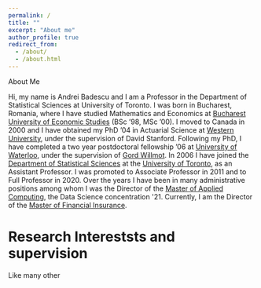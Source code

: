 ```yaml
---
permalink: /
title: ""
excerpt: "About me"
author_profile: true
redirect_from: 
  - /about/
  - /about.html
---
```


About Me

Hi, my name is Andrei Badescu and I am a Professor in the Department of Statistical Sciences at University of Toronto. I was born in Bucharest, Romania, where I have studied Mathematics and Economics at [Bucharest University of Economic Studies](https://www.ase.ro/index_en.asp) (BSc ’98, MSc ’00). I moved to Canada in 2000 and I have obtained my PhD ’04 in Actuarial Science  at [Western University](https://www.uwo.ca/stats/), under the supervision of  David Stanford. Following my PhD, I have completed a two year postdoctoral fellowship ’06 at [University of Waterloo](https://uwaterloo.ca/statistics-and-actuarial-science/), under the supervision of [Gord Willmot]( https://uwaterloo.ca/statistics-and-actuarial-science/people-profiles/gord-willmot).  In 2006 I have joined the [Department of Statistical Sciences]( https://www.statistics.utoronto.ca/) at the [University of Toronto]( https://www.utoronto.ca/), as an Assistant Professor. I was promoted to Associate Professor in 2011 and to Full Professor in 2020. Over the years I have been in many administrative positions among whom I was the Director of the [Master of Applied Computing](https://mscac.utoronto.ca/), the Data Science concentration '21. Currently, I am the Director of the [Master of Financial Insurance](https://mfi.utoronto.ca/).

Research Intereststs and supervision
======
Like many other 
